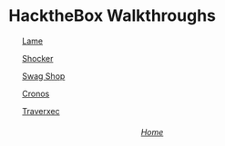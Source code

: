 <head>
	<h1>HacktheBox Walkthroughs</h1>
</head>
<body>
	<ul><a href="">Lame</a></ul>
	<ul><a href="">Shocker</a></ul>
	<ul><a href="">Swag Shop</a></ul>
	<ul><a href="">Cronos</a></ul>
	<ul><a href="">Traverxec</a></ul>

</body>

<footer><h6><center><a href="https://CyberStack101.github.io">Home</a></center></h6></footer>